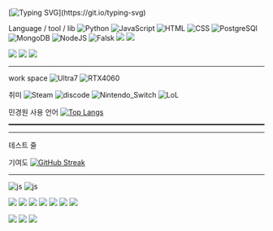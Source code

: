 
[![Typing SVG](https://readme-typing-svg.demolab.com/?lines=Min_GitHub;hi~)](https://git.io/typing-svg)



Language / tool / lib
![Python](https://img.shields.io/badge/Python-14354C?style=for-the-badge&logo=python&logoColor=white)
![JavaScript](https://img.shields.io/badge/JavaScript-F7DF1E?style=for-the-badge&logo=JavaScript&logoColor=white)
![HTML](https://img.shields.io/badge/HTML-239120?style=for-the-badge&logo=html5&logoColor=white)
![CSS](https://img.shields.io/badge/CSS-239120?&style=for-the-badge&logo=css3&logoColor=white)
![PostgreSQl](https://img.shields.io/badge/PostgreSQL-316192?style=for-the-badge&logo=postgresql&logoColor=white)
![MongoDB](https://img.shields.io/badge/MongoDB-4EA94B?style=for-the-badge&logo=mongodb&logoColor=white)
![NodeJS](https://img.shields.io/badge/Node.js-43853D?style=for-the-badge&logo=node.js&logoColor=white)
![Falsk](https://img.shields.io/badge/Node.js-43853D?style=for-the-badge&logo=node.js&logoColor=white)
<img src="https://img.shields.io/badge/jupyter-F37626.svg?style=for-the-badge&logo=jupyter&logoColor=white" />
<img src="https://img.shields.io/badge/fastapi-009688.svg?style=for-the-badge&logo=fastapi&logoColor=white" />

<img src="https://img.shields.io/badge/numpy-013243.svg?style=for-the-badge&logo=numpy&logoColor=white" />
<img src="https://img.shields.io/badge/pandas-150458.svg?style=for-the-badge&logo=pandas&logoColor=white" />
<img src="https://img.shields.io/badge/react-20232a.svg?style=for-the-badge&logo=react&logoColor=61DAFB" />

<hr />

work space
![Ultra7](https://img.shields.io/badge/Intel-Core_i5_10th-0071C5?style=for-the-badge&logo=intel&logoColor=white)
![RTX4060](https://img.shields.io/badge/NVIDIA-GTX1650-76B900?style=for-the-badge&logo=nvidia&logoColor=white)


취미
![Steam](https://img.shields.io/badge/Steam-000000?style=for-the-badge&logo=steam&logoColor=white)
![discode](https://img.shields.io/badge/Discord-7289DA?style=for-the-badge&logo=discord&logoColor=white)
![Nintendo_Switch](https://img.shields.io/badge/Nintendo_Switch-E60012?style=for-the-badge&logo=nintendo-switch&logoColor=white)
![LoL](https://img.shields.io/badge/Riot_Games-D32936?style=for-the-badge&logo=riot-games&logoColor=white)


민경원 사용 언어
[![Top Langs](https://github-readme-stats.vercel.app/api/top-langs/?username=minkyoungwon)](https://github.com/minkyoungwon/github-readme-stats)

<div style="border-bottom: 2px solid black; width: 100%;"></div>
<hr />
테스트 줄

기여도
[![GitHub Streak](https://streak-stats.demolab.com?user=min_kw&theme=dark&locale=ko)](https://git.io/streak-stats)

<hr />

![js](https://img.shields.io/badge/JavaScript-F7DF1E?style=for-the-badge&logo=JavaScript&logoColor=white) ![js](https://img.shields.io/badge/JavaScript-F7DF1E?style=for-the-badge&logo=JavaScript&logoColor=white)

<img src="https://img.shields.io/badge/javascript-F7DF1E.svg?style=for-the-badge&logo=javascript&logoColor=black" /> <img src="https://img.shields.io/badge/react-20232a.svg?style=for-the-badge&logo=react&logoColor=61DAFB" />
<img src="https://img.shields.io/badge/python-3776AB.svg?style=for-the-badge&logo=python&logoColor=white" />
<img src="https://img.shields.io/badge/python-FFD43B.svg?style=for-the-badge&logo=python&logoColor=blue" />
<img src="https://img.shields.io/badge/flask-000000.svg?style=for-the-badge&logo=flask&logoColor=white" />
<img src="https://img.shields.io/badge/jupyter-F37626.svg?style=for-the-badge&logo=jupyter&logoColor=white" />
<img src="https://img.shields.io/badge/fastapi-009688.svg?style=for-the-badge&logo=fastapi&logoColor=white" />
<!-- NumPy (Python Library) -->
<img src="https://img.shields.io/badge/numpy-013243.svg?style=for-the-badge&logo=numpy&logoColor=white" />
<!-- Pandas (Python Library) -->
<img src="https://img.shields.io/badge/pandas-150458.svg?style=for-the-badge&logo=pandas&logoColor=white" />
<img src="https://img.shields.io/badge/react-20232a.svg?style=for-the-badge&logo=react&logoColor=61DAFB" />
